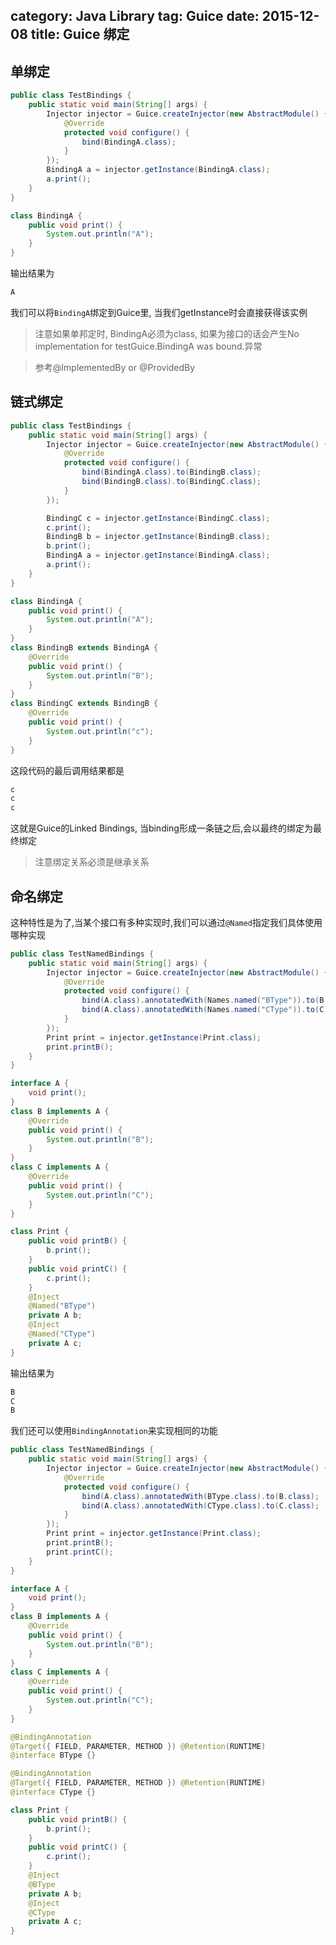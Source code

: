 category: Java Library
tag: Guice
date: 2015-12-08
title: Guice 绑定
---

## 单绑定
```java
public class TestBindings {
	public static void main(String[] args) {
		Injector injector = Guice.createInjector(new AbstractModule() {
			@Override
			protected void configure() {
				bind(BindingA.class);
			}
		});
		BindingA a = injector.getInstance(BindingA.class);
		a.print();
	}
}

class BindingA {
	public void print() {
		System.out.println("A");
	}
}
```
输出结果为
```xml
A
```
我们可以将`BindingA`绑定到Guice里, 当我们getInstance时会直接获得该实例

> 注意如果单邦定时, BindingA必须为class, 如果为接口的话会产生No implementation for testGuice.BindingA was bound.异常

> 参考@ImplementedBy or @ProvidedBy

## 链式绑定
```java
public class TestBindings {
	public static void main(String[] args) {
		Injector injector = Guice.createInjector(new AbstractModule() {
			@Override
			protected void configure() {
				bind(BindingA.class).to(BindingB.class);
				bind(BindingB.class).to(BindingC.class);
			}
		});

		BindingC c = injector.getInstance(BindingC.class);
		c.print();
		BindingB b = injector.getInstance(BindingB.class);
		b.print();
		BindingA a = injector.getInstance(BindingA.class);
		a.print();
	}
}

class BindingA {
	public void print() {
		System.out.println("A");
	}
}
class BindingB extends BindingA {
	@Override
	public void print() {
		System.out.println("B");
	}
}
class BindingC extends BindingB {
	@Override
	public void print() {
		System.out.println("c");
	}
}
```
这段代码的最后调用结果都是
```java
c
c
c
```
这就是Guice的Linked Bindings, 当binding形成一条链之后,会以最终的绑定为最终绑定

> 注意绑定关系必须是继承关系

## 命名绑定
这种特性是为了,当某个接口有多种实现时,我们可以通过`@Named`指定我们具体使用哪种实现
```java
public class TestNamedBindings {
	public static void main(String[] args) {
		Injector injector = Guice.createInjector(new AbstractModule() {
			@Override
			protected void configure() {
				bind(A.class).annotatedWith(Names.named("BType")).to(B.class);
				bind(A.class).annotatedWith(Names.named("CType")).to(C.class);
			}
		});
		Print print = injector.getInstance(Print.class);
		print.printB();
	}
}

interface A {
	void print();
}
class B implements A {
	@Override
	public void print() {
		System.out.println("B");
	}
}
class C implements A {
	@Override
	public void print() {
		System.out.println("C");
	}
}

class Print {
	public void printB() {
		b.print();
	}
	public void printC() {
		c.print();
	}
	@Inject
	@Named("BType")
	private A b;
	@Inject
	@Named("CType")
	private A c;
}
```
输出结果为
```xml
B
C
B
```
我们还可以使用`BindingAnnotation`来实现相同的功能
```java
public class TestNamedBindings {
	public static void main(String[] args) {
		Injector injector = Guice.createInjector(new AbstractModule() {
			@Override
			protected void configure() {
				bind(A.class).annotatedWith(BType.class).to(B.class);
				bind(A.class).annotatedWith(CType.class).to(C.class);
			}
		});
		Print print = injector.getInstance(Print.class);
		print.printB();
		print.printC();
	}
}

interface A {
	void print();
}
class B implements A {
	@Override
	public void print() {
		System.out.println("B");
	}
}
class C implements A {
	@Override
	public void print() {
		System.out.println("C");
	}
}

@BindingAnnotation
@Target({ FIELD, PARAMETER, METHOD }) @Retention(RUNTIME)
@interface BType {}

@BindingAnnotation
@Target({ FIELD, PARAMETER, METHOD }) @Retention(RUNTIME)
@interface CType {}

class Print {
	public void printB() {
		b.print();
	}
	public void printC() {
		c.print();
	}
	@Inject
	@BType
	private A b;
	@Inject
	@CType
	private A c;
}
```